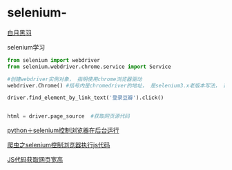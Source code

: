 # selenium-
[白月黑羽](https://www.byhy.net/tut/auto/selenium/01/)

selenium学习
```python
from selenium import webdriver
from selenium.webdriver.chrome.service import Service

#创建webdriver实例对象， 指明使用chrome浏览器驱动
webdriver.Chrome() #括号内是chromedriver的地址， 是selenium3.x老版本写法， 新版本参照白月黑羽教程


```
```python
driver.find_element_by_link_text('登录豆瓣').click()


html = driver.page_source  #获取网页源代码
```
[python＋selenium控制浏览器在后台运行](https://xw.qq.com/amphtml/20220313A04LWB00)

[爬虫之selenium控制浏览器执行js代码](https://blog.csdn.net/weixin_44799217/article/details/112971735)

[JS代码获取网页宽高](https://www.cnblogs.com/mengshenshenchu/p/6666300.html)
